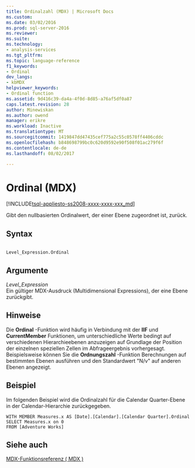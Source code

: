 ```yaml
---
title: Ordinalzahl (MDX) | Microsoft Docs
ms.custom: 
ms.date: 03/02/2016
ms.prod: sql-server-2016
ms.reviewer: 
ms.suite: 
ms.technology:
- analysis-services
ms.tgt_pltfrm: 
ms.topic: language-reference
f1_keywords:
- Ordinal
dev_langs:
- kbMDX
helpviewer_keywords:
- Ordinal function
ms.assetid: 9d416c39-da4a-4f0d-8d85-a76af5df0a87
caps.latest.revision: 28
author: Minewiskan
ms.author: owend
manager: erikre
ms.workload: Inactive
ms.translationtype: MT
ms.sourcegitcommit: 1419847dd47435cef775a2c55c0578ff4406cddc
ms.openlocfilehash: b848698799bc0c620d9592e90f508f01ac279f6f
ms.contentlocale: de-de
ms.lasthandoff: 08/02/2017

---
```

# <a name="ordinal-mdx"></a>Ordinal (MDX)
[!INCLUDE[tsql-appliesto-ss2008-xxxx-xxxx-xxx_md](../includes/tsql-appliesto-ss2008-xxxx-xxxx-xxx-md.md)]

  Gibt den nullbasierten Ordinalwert, der einer Ebene zugeordnet ist, zurück.  
  
## <a name="syntax"></a>Syntax  
  
```  
  
Level_Expression.Ordinal   
```  
  
## <a name="arguments"></a>Argumente  
 *Level_Expression*  
 Ein gültiger MDX-Ausdruck (Multidimensional Expressions), der eine Ebene zurückgibt.  
  
## <a name="remarks"></a>Hinweise  
 Die **Ordinal** -Funktion wird häufig in Verbindung mit der **IIF** und **CurrentMember** Funktionen, um unterschiedliche Werte bedingt auf verschiedenen Hierarchieebenen anzuzeigen auf Grundlage der Position der einzelnen speziellen Zellen im Abfrageergebnis vorhergesagt. Beispielsweise können Sie die **Ordnungszahl** -Funktion Berechnungen auf bestimmten Ebenen ausführen und den Standardwert "N/v" auf anderen Ebenen angezeigt.  
  
## <a name="example"></a>Beispiel  
 Im folgenden Beispiel wird die Ordinalzahl für die Calendar Quarter-Ebene in der Calendar-Hierarchie zurückgegeben.  
  
```  
WITH MEMBER Measures.x AS [Date].[Calendar].[Calendar Quarter].Ordinal  
SELECT Measures.x on 0  
FROM [Adventure Works]  
```  
  
## <a name="see-also"></a>Siehe auch  
 [MDX-Funktionsreferenz &#40; MDX &#41;](../mdx/mdx-function-reference-mdx.md)  
  
  

